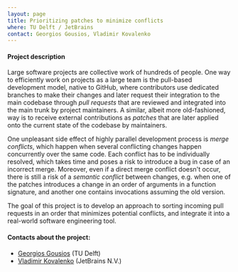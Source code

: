 ```yaml
---
layout: page
title: Prioritizing patches to minimize conflicts
where: TU Delft / JetBrains
contact: Georgios Gousios, Vladimir Kovalenko
---
```


#### Project description
Large software projects are collective work of hundreds of people.
One way to efficiently work on projects as a large team is the pull-based development model, native to GitHub, where contributors use dedicated branches to make their changes and later request their integration to the main codebase through *pull requests* that are reviewed and integrated into the main trunk by project maintainers. A similar, albeit more old-fashioned, way is to receive external contributions as *patches* that are later applied onto the current state of the codebase by maintainers.

One unpleasant side effect of highly parallel development process is *merge conflicts*, which happen when several conflicting changes happen concurrently over the same code. Each conflict has to be individually resolved, which takes time and poses a risk to introduce a bug in case of an incorrect merge.
Moreover, even if a direct merge conflict doesn't occur, there is still a risk of a *semantic conflict* between changes, e.g. when one of the patches introduces a change in an order of arguments in a function signature, and another one contains invocations assuming the old version. 

The goal of this project is to develop an approach to sorting incoming pull requests in an order that minimizes potential conflicts, and integrate it into a real-world software engineering tool.


#### Contacts about the project:

* [Georgios Gousios](mailto:g.gousios@tudelft.nl) (TU Delft)
* [Vladimir Kovalenko](mailto:vladimir.kovalenko@jetbrains.com) (JetBrains N.V.)

